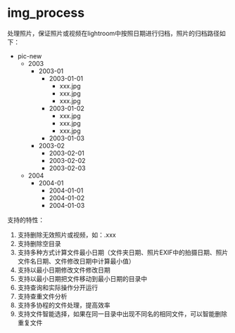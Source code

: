 # img_process

处理照片，保证照片或视频在lightroom中按照日期进行归档，照片的归档路径如下：

- pic-new
  - 2003
    - 2003-01
      - 2003-01-01 
        - xxx.jpg
        - xxx.jpg
        - xxx.jpg
      - 2003-01-02
        - xxx.jpg
        - xxx.jpg
        - xxx.jpg
      - 2003-01-03
    - 2003-02
      - 2003-02-01
      - 2003-02-02
      - 2003-02-03
  - 2004
    - 2004-01
      - 2004-01-01
      - 2004-01-02
      - 2004-01-03
    
支持的特性：

1. 支持删除无效照片或视频，如：.xxx
1. 支持删除空目录 
1. 支持多种方式计算文件最小日期（文件夹日期、照片EXIF中的拍摄日期、照片文件名日期、文件修改日期中计算最小值）
1. 支持以最小日期修改文件修改日期
1. 支持以最小日期把文件移动到最小日期的目录中
1. 支持查询和实际操作分开运行
1. 支持查重文件分析
1. 支持多协程的文件处理，提高效率
1. 支持文件智能选择，如果在同一目录中出现不同名的相同文件，可以智能删除重复文件


